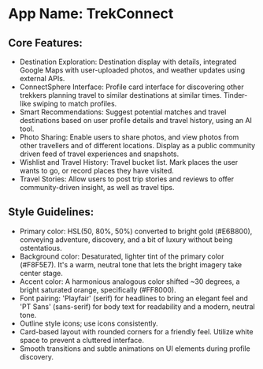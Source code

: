 # **App Name**: TrekConnect

## Core Features:

- Destination Exploration: Destination display with details, integrated Google Maps with user-uploaded photos, and weather updates using external APIs.
- ConnectSphere Interface: Profile card interface for discovering other trekkers planning travel to similar destinations at similar times. Tinder-like swiping to match profiles.
- Smart Recommendations: Suggest potential matches and travel destinations based on user profile details and travel history, using an AI tool.
- Photo Sharing: Enable users to share photos, and view photos from other travellers and of different locations. Display as a public community driven feed of travel experiences and snapshots.
- Wishlist and Travel History: Travel bucket list. Mark places the user wants to go, or record places they have visited.
- Travel Stories: Allow users to post trip stories and reviews to offer community-driven insight, as well as travel tips.

## Style Guidelines:

- Primary color: HSL(50, 80%, 50%) converted to bright gold (#E6B800), conveying adventure, discovery, and a bit of luxury without being ostentatious.
- Background color: Desaturated, lighter tint of the primary color (#F8F5E7). It's a warm, neutral tone that lets the bright imagery take center stage.
- Accent color: A harmonious analogous color shifted ~30 degrees, a bright saturated orange, specifically  (#FF8000).
- Font pairing: 'Playfair' (serif) for headlines to bring an elegant feel and 'PT Sans' (sans-serif) for body text for readability and a modern, neutral tone.
- Outline style icons; use icons consistently.
- Card-based layout with rounded corners for a friendly feel. Utilize white space to prevent a cluttered interface.
- Smooth transitions and subtle animations on UI elements during profile discovery.